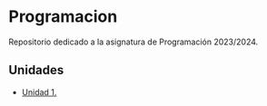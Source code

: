 # Programacion
Repositorio dedicado a la asignatura de Programación 2023/2024.

## Unidades
- [Unidad 1.](Unidad-1)
